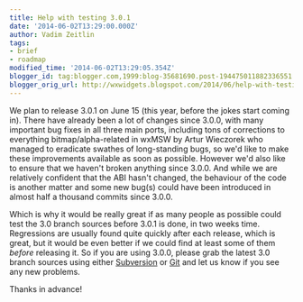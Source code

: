 ```yaml
---
title: Help with testing 3.0.1
date: '2014-06-02T13:29:00.000Z'
author: Vadim Zeitlin
tags:
- brief
- roadmap
modified_time: '2014-06-02T13:29:05.354Z'
blogger_id: tag:blogger.com,1999:blog-35681690.post-194475011882336551
blogger_orig_url: http://wxwidgets.blogspot.com/2014/06/help-with-testing-301.html
---
```


We plan to release 3.0.1 on June 15 (this year, before the jokes start coming
in). There have already been a lot of changes since 3.0.0, with many important
bug fixes in all three main ports, including tons of corrections to everything
bitmap/alpha-related in wxMSW by Artur Wieczorek who managed to eradicate
swathes of long-standing bugs, so we'd like to make these improvements available
as soon as possible. However we'd also like to ensure that we haven't broken
anything since 3.0.0. And while we are relatively confident that the ABI hasn't
changed, the behaviour of the code is another matter and some new bug(s) could
have been introduced in almost half a thousand commits since 3.0.0.

Which is why it would be really great if as many people as possible could test
the 3.0 branch sources before 3.0.1 is done, in two weeks time. Regressions are
usually found quite quickly after each release, which is great, but it would be
even better if we could find at least some of them _before_ releasing it. So if
you are using 3.0.0, please grab the latest 3.0 branch sources using either
[Subversion] or [Git] and let us know if you see any new problems.

Thanks in advance!

[Subversion]: https://svn.wxwidgets.org/svn/wx/wxWidgets/branches/WX_3_0_BRANCH
[Git]: https://github.com/wxWidgets/wxWidgets/tree/WX_3_0_BRANCH
